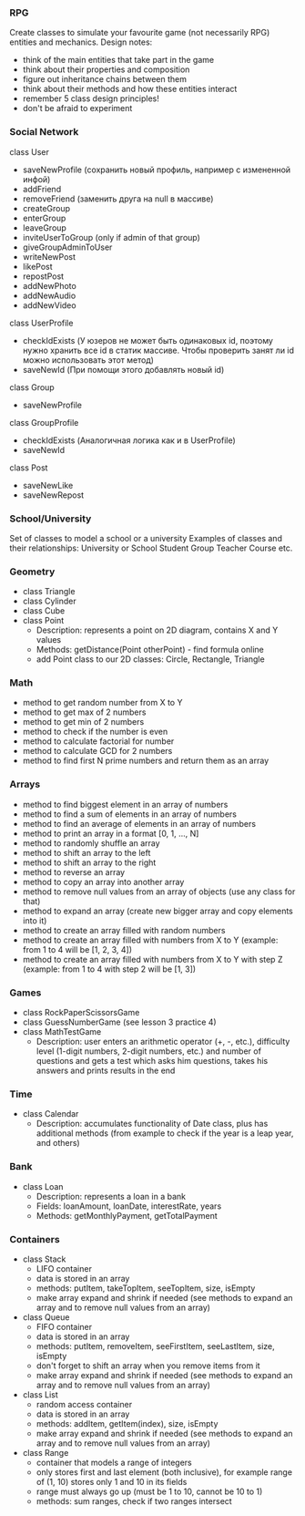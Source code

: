 ### RPG
Create classes to simulate your favourite game (not necessarily RPG) entities and mechanics.
Design notes:
- think of the main entities that take part in the game
- think about their properties and composition
- figure out inheritance chains between them
- think about their methods and how these entities interact
- remember 5 class design principles!
- don't be afraid to experiment 

### Social Network
class User
- saveNewProfile (сохранить новый профиль, например с измененной инфой)
- addFriend
- removeFriend (заменить друга на null в массиве)
- createGroup
- enterGroup
- leaveGroup
- inviteUserToGroup (only if admin of that group)
- giveGroupAdminToUser
- writeNewPost
- likePost
- repostPost
- addNewPhoto
- addNewAudio
- addNewVideo

class UserProfile
- checkIdExists (У юзеров не может быть одинаковых id, поэтому нужно хранить все id в статик массиве. Чтобы проверить занят ли id можно использовать этот метод)
- saveNewId (При помощи этого добавлять новый id)

class Group
- saveNewProfile

class GroupProfile
- checkIdExists (Аналогичная логика как и в UserProfile)
- saveNewId

class Post
- saveNewLike
- saveNewRepost

### School/University
Set of classes to model a school or a university
Examples of classes and their relationships:
University or School
Student
Group
Teacher
Course
etc.

### Geometry
- class Triangle
- class Cylinder
- class Cube
- class Point
    * Description: represents a point on 2D diagram, contains X and Y values
    * Methods: getDistance(Point otherPoint) - find formula online
    * add Point class to our 2D classes: Circle, Rectangle, Triangle

### Math
- method to get random number from X to Y
- method to get max of 2 numbers
- method to get min of 2 numbers
- method to check if the number is even
- method to calculate factorial for number
- method to calculate GCD for 2 numbers
- method to find first N prime numbers and return them as an array

### Arrays
- method to find biggest element in an array of numbers
- method to find a sum of elements in an array of numbers
- method to find an average of elements in an array of numbers
- method to print an array in a format [0, 1, ..., N]
- method to randomly shuffle an array
- method to shift an array to the left
- method to shift an array to the right
- method to reverse an array
- method to copy an array into another array
- method to remove null values from an array of objects (use any class for that)
- method to expand an array (create new bigger array and copy elements into it)
- method to create an array filled with random numbers
- method to create an array filled with numbers from X to Y (example: from 1 to 4 will be [1, 2, 3, 4])
- method to create an array filled with numbers from X to Y with step Z (example: from 1 to 4 with step 2 will be [1, 3])

### Games
- class RockPaperScissorsGame
- class GuessNumberGame (see lesson 3 practice 4)
- class MathTestGame
    * Description: user enters an arithmetic operator (+, -, etc.), difficulty level (1-digit numbers, 2-digit numbers, etc.) 
    and number of questions and gets a test which asks him questions, takes his answers and prints results in the end

### Time
- class Calendar
    * Description: accumulates functionality of Date class, plus has additional methods (from example to check if the 
    year is a leap year, and others)
   
### Bank
- class Loan
    * Description: represents a loan in a bank
    * Fields: loanAmount, loanDate, interestRate, years
    * Methods: getMonthlyPayment, getTotalPayment

### Containers
- class Stack
    * LIFO container
    * data is stored in an array
    * methods: putItem, takeTopItem, seeTopItem, size, isEmpty
    * make array expand and shrink if needed (see methods to expand an array and to remove null values from an array)
- class Queue
    * FIFO container
    * data is stored in an array
    * methods: putItem, removeItem, seeFirstItem, seeLastItem, size, isEmpty
    * don't forget to shift an array when you remove items from it
    * make array expand and shrink if needed (see methods to expand an array and to remove null values from an array)
- class List
    * random access container
    * data is stored in an array
    * methods: addItem, getItem(index), size, isEmpty
    * make array expand and shrink if needed (see methods to expand an array and to remove null values from an array)
- class Range
    * container that models a range of integers
    * only stores first and last element (both inclusive), for example range of (1, 10) stores only 1 and 10 in its fields
    * range must always go up (must be 1 to 10, cannot be 10 to 1)
    * methods: sum ranges, check if two ranges intersect